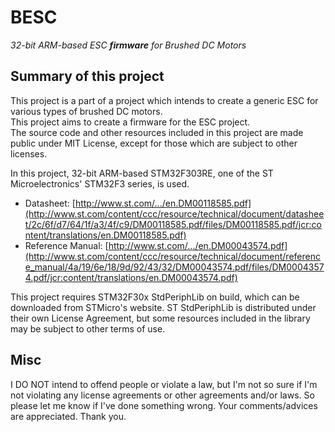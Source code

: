 # BESC
*32-bit ARM-based ESC __firmware__ for Brushed DC Motors*

## Summary of this project
This project is a part of a project which intends to create a generic ESC for various types of brushed DC motors.  
This project aims to create a firmware for the ESC project.  
The source code and other resources included in this project are made public under MIT License, except for those which are subject to other licenses.

In this project, 32-bit ARM-based STM32F303RE, one of the ST Microelectronics' STM32F3 series, is used.
* Datasheet: [http://www.st.com/.../en.DM00118585.pdf](http://www.st.com/content/ccc/resource/technical/document/datasheet/2c/6f/d7/64/1f/a3/4f/c9/DM00118585.pdf/files/DM00118585.pdf/jcr:content/translations/en.DM00118585.pdf)
* Reference Manual: [http://www.st.com/.../en.DM00043574.pdf](http://www.st.com/content/ccc/resource/technical/document/reference_manual/4a/19/6e/18/9d/92/43/32/DM00043574.pdf/files/DM00043574.pdf/jcr:content/translations/en.DM00043574.pdf)

This project requires STM32F30x StdPeriphLib on build, which can be downloaded from STMicro's website. ST StdPeriphLib is distributed under their own License Agreement, but some resources included in the library may be subject to other terms of use.

## Misc
I DO NOT intend to offend people or violate a law, but I'm not so sure if I'm not violating any license agreements or other agreements and/or laws. So please let me know if I've done something wrong. Your comments/advices are appreciated.  Thank you.
